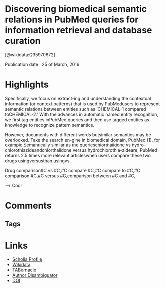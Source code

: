 
Discovering biomedical semantic relations in PubMed queries for information retrieval and database curation
===========================================================================================================
  
  [@wikidata:Q35970872]  
  
Publication date : 25 of March, 2016  

# Highlights

Specifically, we focus on extract-ing and understanding the contextual information (or context patterns) that is used by PubMedusers to represent semantic relations between entities such as ‘CHEMICAL-1 compared toCHEMICAL-2.’ With the advances in automatic named entity recognition, we first tag entities inPubMed queries and then use tagged entities as knowledge to recognize pattern semantics.

 However, documents with different words butsimilar semantics may be overlooked. Take the search en-gine  in  biomedical  domain,  PubMed  (1),  for  example.Semantically similar as the querieschlorthalidone vs hydro-chlorothiazideandchlorthalidone  versus  hydrochlorothia-zideare, PubMed returns 2.5 times more relevant articleswhen users compare these two drugs usingversusthan usingvs.  


Drug comparison#C vs #C,#C compare #C,#C compare to #C,#C comparison #C,#C versus #C,comparison between #C and #C,

--> Cool
# Comments

## Tags

# Links
  
 * [Scholia Profile](https://scholia.toolforge.org/work/Q35970872)  
 * [Wikidata](https://www.wikidata.org/wiki/Q35970872)  
 * [TABernacle](https://tabernacle.toolforge.org/?#/tab/manual/Q35970872/P921%3BP4510)  
 * [Author Disambiguator](https://author-disambiguator.toolforge.org/work_item_oauth.php?id=Q35970872&batch_id=&match=1&author_list_id=&doit=Get+author+links+for+work)  
 * [DOI](https://doi.org/10.1093/DATABASE/BAW025)  
